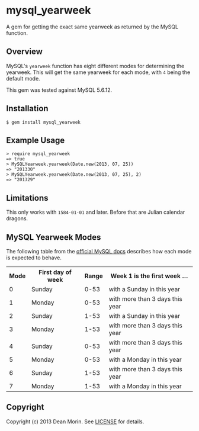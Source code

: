 # mysql_yearweek

A gem for getting the exact same yearweek as returned by the MySQL function.

## Overview

MySQL's `yearweek` function has eight different modes for determining the yearweek. This will get the same yearweek for each mode, with `4` being the default mode.

This gem was tested against MySQL 5.6.12.

## Installation

    $ gem install mysql_yearweek

## Example Usage

    > require mysql_yearweek
    => true
    > MySQLYearweek.yearweek(Date.new(2013, 07, 25))
    => "201330"
    > MySQLYearweek.yearweek(Date.new(2013, 07, 25), 2)
    => "201329"
    
## Limitations

This only works with `1584-01-01` and later. Before that are Julian calendar dragons.

## MySQL Yearweek Modes
The following table from the [official MySQL docs] describes how each mode is expected to behave.

<table>
  <tr><th>Mode</th><th>First day of week</th><th>Range</th><th>Week 1 is the first week …</th></tr>
  <tr><td>0</td><td>Sunday</td><td>0-53</td><td>with a Sunday in this year</td></tr>
  <tr><td>1</td><td>Monday</td><td>0-53</td><td>with more than 3 days this year</td></tr>
  <tr><td>2</td><td>Sunday</td><td>1-53</td><td>with a Sunday in this year</td></tr>
  <tr><td>3</td><td>Monday</td><td>1-53</td><td>with more than 3 days this year</td></tr>
  <tr><td>4</td><td>Sunday</td><td>0-53</td><td>with more than 3 days this year</td></tr>
  <tr><td>5</td><td>Monday</td><td>0-53</td><td>with a Monday in this year</td></tr>
  <tr><td>6</td><td>Sunday</td><td>1-53</td><td>with more than 3 days this year</td></tr>
  <tr><td>7</td><td>Monday</td><td>1-53</td><td>with a Monday in this year</td></tr>
</table>

## Copyright

Copyright (c) 2013 Dean Morin. See [LICENSE] for details.

[official MySQL docs]: https://dev.mysql.com/doc/refman/5.0/en/date-and-time-functions.html#function_week
[LICENSE]: https://github.com/deanmorin/mysql_yearweek/blob/master/LICENSE
